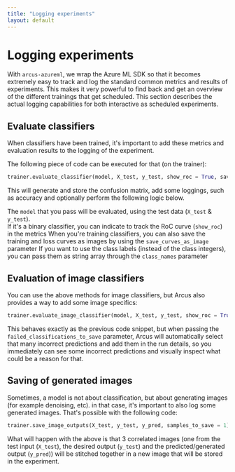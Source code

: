```yaml
---
title: "Logging experiments"
layout: default
---
```


# Logging experiments

With `arcus-azureml`, we wrap the Azure ML SDK so that it becomes extremely easy to track and log the standard common metrics and results of experiments.  This makes it very powerful to find back and get an overview of the different trainings that get scheduled.  This section describes the actual logging capabilities for both interactive as scheduled experiments.

## Evaluate classifiers

When classifiers have been trained, it's important to add these metrics and evaluation results to the logging of the experiment.

The following piece of code can be executed for that (on the trainer):

```python
trainer.evaluate_classifier(model, X_test, y_test, show_roc = True, save_curves_as_images = True, class_names = ['valid', 'invalid'])   
```

This will generate and store the confusion matrix, add some loggings, such as accuracy and optionally perform the following logic below.

The `model` that you pass will be evaluated, using the test data (`X_test` & `y_test`).  
If it's a binary classifier, you can indicate to track the RoC curve (`show_roc`) in the metrics
When you're training classifiers, you can also save the training and loss curves as images by using the `save_curves_as_image` parameter
If you want to use the class labels (instead of the class integers), you can pass them as string array through the `class_names` parameter

## Evaluation of image classifiers

You can use the above methods for image classifiers, but Arcus also provides a way to add some image specifics:

```python
trainer.evaluate_image_classifier(model, X_test, y_test, show_roc = True, failed_classifications_to_save = 5, save_curves_as_images = True, class_names = ['valid', 'invalid'])   
```

This behaves exactly as the previous code snippet, but when passing the `failed_classifications_to_save` parameter, Arcus will automatically select that many incorrect predictions and add them in the run details, so you immediately can see some incorrect predictions and visually inspect what could be a reason for that.

## Saving of generated images

Sometimes, a model is not about classification, but about generating images (for example denoising, etc).  in that case, it's important to also log some generated images.  That's possible with the following code:

```python
trainer.save_image_outputs(X_test, y_test, y_pred, samples_to_save = 1)
```

What will happen with the above is that 3 correlated images (one from the test input (`X_test`), the desired output (`y_test`) and the predicted/generated output (`y_pred`)) will be stitched together in a new image that will be stored in the experiment.  